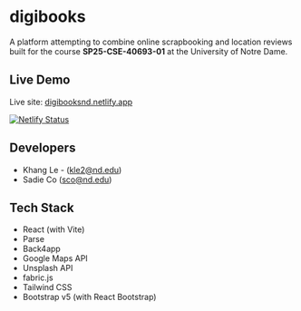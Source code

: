 # digibooks

A platform attempting to combine online scrapbooking and location reviews built for the course **SP25-CSE-40693-01** at the University of Notre Dame.

## Live Demo

Live site: [digibooksnd.netlify.app](https://digibooksnd.netlify.app)

[![Netlify Status](https://api.netlify.com/api/v1/badges/b2bc1f8c-c652-4da1-9efb-b6fb52e8614a/deploy-status)](https://app.netlify.com/sites/digibooksnd/deploys)

## Developers

- Khang Le - (kle2@nd.edu)
- Sadie Co (sco@nd.edu)

## Tech Stack
- React (with Vite)
- Parse
- Back4app
- Google Maps API
- Unsplash API
- fabric.js
- Tailwind CSS
- Bootstrap v5 (with React Bootstrap)
